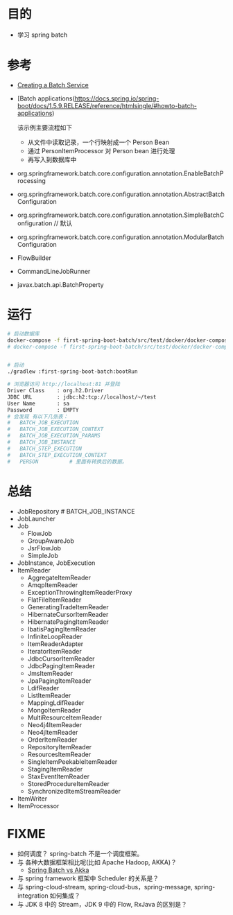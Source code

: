 

# 目的
- 学习 spring batch


# 参考

- [Creating a Batch Service](https://spring.io/guides/gs/batch-processing/)
- [Batch applications(https://docs.spring.io/spring-boot/docs/1.5.9.RELEASE/reference/htmlsingle/#howto-batch-applications)

    该示例主要流程如下
    - 从文件中读取记录，一个行映射成一个 Person Bean
    - 通过 PersonItemProcessor 对 Person bean 进行处理
    - 再写入到数据库中
- org.springframework.batch.core.configuration.annotation.EnableBatchProcessing
- org.springframework.batch.core.configuration.annotation.AbstractBatchConfiguration
- org.springframework.batch.core.configuration.annotation.SimpleBatchConfiguration      // 默认
- org.springframework.batch.core.configuration.annotation.ModularBatchConfiguration
- FlowBuilder
- CommandLineJobRunner
- javax.batch.api.BatchProperty

# 运行

```bash
# 启动数据库
docker-compose -f first-spring-boot-batch/src/test/docker/docker-compose.yml up
# docker-compose -f first-spring-boot-batch/src/test/docker/docker-compose.yml down


# 启动
./gradlew :first-spring-boot-batch:bootRun

# 浏览器访问 http://localhost:81 并登陆
Driver Class    : org.h2.Driver
JDBC URL        : jdbc:h2:tcp://localhost/~/test
User Name       : sa
Password        : EMPTY
# 会发现 有以下几张表：
#   BATCH_JOB_EXECUTION 
#   BATCH_JOB_EXECUTION_CONTEXT 
#   BATCH_JOB_EXECUTION_PARAMS 
#   BATCH_JOB_INSTANCE
#   BATCH_STEP_EXECUTION 
#   BATCH_STEP_EXECUTION_CONTEXT  
#   PERSON          # 里面有转换后的数据。
```

# 总结 
- JobRepository # BATCH_JOB_INSTANCE
- JobLauncher
- Job
    - FlowJob
    - GroupAwareJob
    - JsrFlowJob
    - SimpleJob
- JobInstance, JobExecution
- ItemReader
    - AggregateItemReader 
    - AmqpItemReader 
    - ExceptionThrowingItemReaderProxy 
    - FlatFileItemReader 
    - GeneratingTradeItemReader
    - HibernateCursorItemReader 
    - HibernatePagingItemReader 
    - IbatisPagingItemReader 
    - InfiniteLoopReader 
    - ItemReaderAdapter 
    - IteratorItemReader 
    - JdbcCursorItemReader 
    - JdbcPagingItemReader 
    - JmsItemReader 
    - JpaPagingItemReader 
    - LdifReader 
    - ListItemReader 
    - MappingLdifReader 
    - MongoItemReader 
    - MultiResourceItemReader 
    - Neo4j4ItemReader 
    - Neo4jItemReader 
    - OrderItemReader 
    - RepositoryItemReader 
    - ResourcesItemReader 
    - SingleItemPeekableItemReader 
    - StagingItemReader 
    - StaxEventItemReader 
    - StoredProcedureItemReader 
    - SynchronizedItemStreamReader
- ItemWriter
- ItemProcessor


# FIXME
- 如何调度？
    spring-batch 不是一个调度框架。
- 与 各种大数据框架相比呢(比如 Apache Hadoop, AKKA)？
    - [Spring Batch vs Akka](https://www.coveros.com/spring-batch-vs-akka-concurrency/)
- 与 spring framework 框架中 Scheduler 的关系是？
- 与 spring-cloud-stream, spring-cloud-bus，spring-message, spring-integration 如何集成？
- 与 JDK 8 中的 Stream，JDK 9 中的 Flow, RxJava 的区别是？ 

